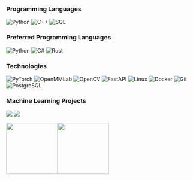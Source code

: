 ### Programming Languages

![Python](https://img.shields.io/badge/-Python-yellow?&logo=Python)
![C++](https://img.shields.io/badge/-C++-blue?&logo=c%2b%2b&logoColor=00599C)
![SQL](https://img.shields.io/badge/-SQL-green?&logo=PostgreSQL)

### Preferred Programming Languages
![Python](https://img.shields.io/badge/-Python-yellow?&logo=Python)
![C#](https://img.shields.io/badge/-C%23-blue?&logo=C%23)
![Rust](https://img.shields.io/badge/-Rust-red?&logo=Rust)

### Technologies

![PyTorch](https://img.shields.io/badge/-PyTorch-000?&logo=PyTorch)
![OpenMMLab](https://img.shields.io/badge/-OpenMMLab-000?&logo=shell)
![OpenCV](https://img.shields.io/badge/-OpenCV-000?&logo=OpenCV)
![FastAPI](https://img.shields.io/badge/-FastAPI-000?&logo=FastAPI)
![Linux](https://img.shields.io/badge/-Linux-000?&logo=Linux)
![Docker](https://img.shields.io/badge/-Docker-000?&logo=Docker)
![Git](https://img.shields.io/badge/-Git-000?&logo=Git)
![PostgreSQL](https://img.shields.io/badge/-postgresql-000?&logo=postgresql)

### Machine Learning Projects

[![](https://img.shields.io/badge/-🧬%20NeuralNetworkFromScratch-000)](https://github.com/Nourollah/NeuralNetworkFromScratch)
[![](https://img.shields.io/badge/-🦠%20Python%20ImageProcessing-000)](https://github.com/Nourollah/Python_ImageProcessing)

[//]: # ([![]&#40;https://img.shields.io/badge/-📝%20Summarizer-000&#41;]&#40;&#41;)
[//]: # ([![]&#40;https://img.shields.io/badge/-🔬%20Overwatch-000&#41;]&#40;&#41;)
[//]: # ([![]&#40;https://img.shields.io/badge/-🛰%20KubeSat-000&#41;]&#40;&#41;)
[//]: # ([![]&#40;https://img.shields.io/badge/-🔊%20Voice%20Poker-000&#41;]&#40;&#41;)
[//]: # ([![]&#40;https://img.shields.io/badge/-🗺%20PokémonGo%20Map-000&#41;]&#40;&#41;)

[//]: # (### Web Project)

[//]: # ([![]&#40;https://img.shields.io/badge/-🩸%20Heartbleed-000&#41;]&#40;&#41;)
[//]: # ([![]&#40;https://img.shields.io/badge/-🌊%20SYN%20Flood-000&#41;]&#40;&#41;)
[//]: # ([![]&#40;https://img.shields.io/badge/-🗂%20Packet%20Sniffing%20%26%20Spoofing-000&#41;]&#40;&#41;)
[//]: # ([![]&#40;https://img.shields.io/badge/-💉%20SQL%20Injection-000&#41;]&#40;&#41;)
[//]: # ([![]&#40;https://img.shields.io/badge/-🛡%20Spectre%20%26%20Meltdown-000&#41;]&#40;&#41;)
[//]: # ([![]&#40;https://img.shields.io/badge/-🌐%20Network%20Tools-000&#41;]&#40;&#41;)

<img height="137px" src="https://github-readme-stats.vercel.app/api?username=Nourollah&hide_title=true&hide_border=true&show_icons=true&include_all_commits=true&count_private=true&line_height=21&text_color=000&icon_color=000&bg_color=0,ea6161,ffc64d,fffc4d,52fa5a&theme=graywhite" /><!-- wi*quL3fcV --><img height="137px" src="https://github-readme-stats.vercel.app/api/top-langs/?username=Nourollah&hide=html&hide_title=true&hide_border=true&layout=compact&langs_count=6&exclude_repo=comp426,Redventures-Movie-Quotes&text_color=000&icon_color=fff&bg_color=0,52fa5a,4dfcff,c64dff&theme=graywhite" />
